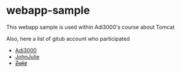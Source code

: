 # webapp-sample

This webapp sample is used within Adi3000's course about Tomcat

Also, here a list of gitub account who participated

* [Adi3000](//github.com/Adi3000)
* [JohnJulie](//github.com/JohnJulie)
* ~~[Zuliz](//github.com/Zuliz)~~
